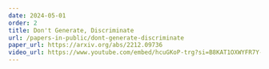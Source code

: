 ```yaml
---
date: 2024-05-01
order: 2
title: Don't Generate, Discriminate
url: /papers-in-public/dont-generate-discriminate
paper_url: https://arxiv.org/abs/2212.09736
video_url: https://www.youtube.com/embed/hcuGKoP-trg?si=B8KAT1OXWYFR7Y-u
---
```

